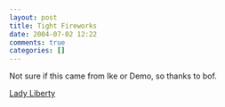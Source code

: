 ```yaml
---
layout: post
title: Tight Fireworks
date: 2004-07-02 12:22
comments: true
categories: []
---
```

Not sure if this came from Ike or Demo, so thanks to bof.

<a href="http://www.njagyouth.org/Liberty_.htm">Lady Liberty</a>
